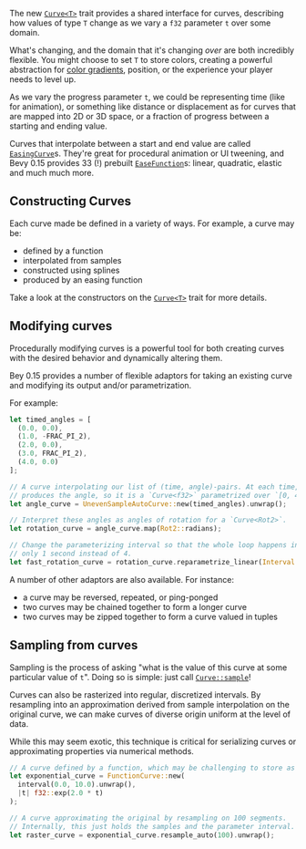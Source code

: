 <!-- A Curve trait for general interoperation — Part I -->
<!-- https://github.com/bevyengine/bevy/pull/14630 -->

The new [`Curve<T>`] trait provides a shared interface for curves, describing how values of type `T` change as we vary a `f32` parameter `t` over some domain.

What's changing, and the domain that it's changing *over* are both incredibly flexible.
You might choose to set `T` to store colors, creating a powerful abstraction for [color gradients](https://docs.rs/bevy/0.15.0/bevy/color/struct.ColorCurve.html), position, or the experience your player needs to level up.

As we vary the progress parameter `t`, we could be representing time (like for animation),
or something like distance or displacement as for curves that are mapped into 2D or 3D space,
or a fraction of progress between a starting and ending value.

Curves that interpolate between a start and end value are called [`EasingCurve`]s. They're great for procedural animation or UI tweening,
and Bevy 0.15 provides 33 (!) prebuilt [`EaseFunction`]s: linear, quadratic, elastic and much much more.

## Constructing Curves

Each curve made be defined in a variety of ways. For example, a curve may be:

* defined by a function
* interpolated from samples
* constructed using splines
* produced by an easing function

Take a look at the constructors on the [`Curve<T>`] trait for more details.

## Modifying curves

Procedurally modifying curves is a powerful tool for both creating curves with the desired behavior and dynamically altering them.

Bey 0.15 provides a number of flexible adaptors for taking an existing curve and
modifying its output and/or parametrization.

For example:

```rust
let timed_angles = [
  (0.0, 0.0),
  (1.0, -FRAC_PI_2),
  (2.0, 0.0),
  (3.0, FRAC_PI_2),
  (4.0, 0.0)
];

// A curve interpolating our list of (time, angle)-pairs. At each time, it
// produces the angle, so it is a `Curve<f32>` parametrized over `[0, 4]`.
let angle_curve = UnevenSampleAutoCurve::new(timed_angles).unwrap();

// Interpret these angles as angles of rotation for a `Curve<Rot2>`.
let rotation_curve = angle_curve.map(Rot2::radians);

// Change the parameterizing interval so that the whole loop happens in
// only 1 second instead of 4.
let fast_rotation_curve = rotation_curve.reparametrize_linear(Interval::UNIT).unwrap();
```

A number of other adaptors are also available. For instance:

* a curve may be reversed, repeated, or ping-ponged
* two curves may be chained together to form a longer curve
* two curves may be zipped together to form a curve valued in tuples

## Sampling from curves

Sampling is the process of asking "what is the value of this curve at some particular value of `t`".
Doing so is simple: just call [`Curve::sample`]!

Curves can also be rasterized into regular, discretized intervals.
By resampling into an approximation derived from sample interpolation
on the original curve, we can make curves of diverse origin
uniform at the level of data.

While this may seem exotic, this technique is critical for serializing curves or
approximating properties via numerical methods.

```rust
// A curve defined by a function, which may be challenging to store as data.
let exponential_curve = FunctionCurve::new(
  interval(0.0, 10.0).unwrap(), 
  |t| f32::exp(2.0 * t)
);

// A curve approximating the original by resampling on 100 segments.
// Internally, this just holds the samples and the parameter interval.
let raster_curve = exponential_curve.resample_auto(100).unwrap();
```

[`Curve<T>`]: https://docs.rs/bevy/0.15.0/bevy/math/trait.Curve.html
[`EasingCurve`]: https://docs.rs/bevy/0.15.0/bevy/math/curve/struct.EasingCurve.html
[`EaseFunction`]: https://docs.rs/bevy/0.15.0/bevy/math/curve/enum.EaseFunction.html
[`Curve::sample`]: https://docs.rs/bevy/0.15.0/bevy/math/trait.Curve.html#method.sample

